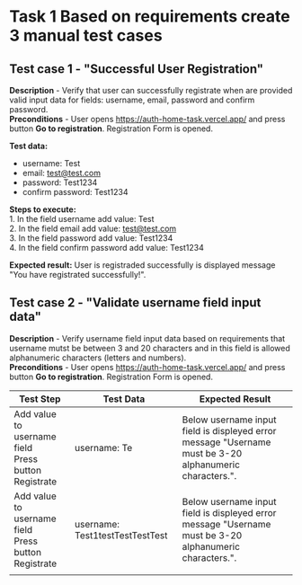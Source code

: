 # Task 1 Based on requirements create 3 manual test cases
## Test case 1 - "Successful User Registration" 
**Description** - Verify that user can successfully registrate when are provided valid input data for fields: username, email, password and confirm password.  
**Preconditions** - User opens https://auth-home-task.vercel.app/ and press button **Go to registration**. Registration Form is opened.  

**Test data:**
- username: Test
- email: test@test.com
- password: Test1234
- confirm password: Test1234
  
**Steps to execute:**  
	1. In the field username add value: Test  
  	2. In the field email add value: test@test.com  
     	3. In the field password add value: Test1234  
       	4. In the field confirm password add value: Test1234  
	
**Expected result:** User is registraded successfully is displayed message "You have registrated successfully!".  

## Test case 2 - "Validate username field input data"  
**Description** - Verify username field input data based on requirements that username mutst be between 3 and 20 characters and in this field is allowed alphanumeric characters (letters and numbers).  
**Preconditions** - User opens https://auth-home-task.vercel.app/ and press button **Go to registration**. Registration Form is opened.  

|**Test Step**                                                     | **Test Data**                   | **Expected Result**                                                                                      |   
|------------------------------------------------------------------|---------------------------------|----------------------------------------------------------------------------------------------------------|
|Add value to username field <br>Press button Registrate           | username: Te                    |Below username input field is displeyed error message "Username must be 3-20 alphanumeric characters.".   |
|Add value to username field <br>Press button Registrate           | username: Test1testTestTestTest |Below username input field is displeyed error message "Username must be 3-20 alphanumeric characters.".   |
|                                                                  |                                 |                                                                                                        |

